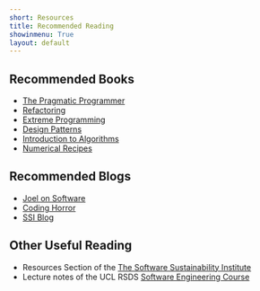 ```yaml
---
short: Resources
title: Recommended Reading
showinmenu: True
layout: default
---
```


Recommended Books
-----------------

* [The Pragmatic Programmer](http://ucl-primo.hosted.exlibrisgroup.com/UCL_VU1:CSCOP_UCL:UCL_LMS_DS000044120)
* [Refactoring](http://ucl-primo.hosted.exlibrisgroup.com/UCL_VU1:CSCOP_UCL:UCL_LMS_DS000044120)
* [Extreme Programming](http://ucl-primo.hosted.exlibrisgroup.com/UCL_VU1:CSCOP_UCL:UCL_LMS_DS000044120)
* [Design Patterns](http://ucl-primo.hosted.exlibrisgroup.com/UCL_VU1:CSCOP_UCL:UCL_LMS_DS000044120)
* [Introduction to Algorithms](http://ucl-primo.hosted.exlibrisgroup.com/UCL_VU1:CSCOP_UCL:UCL_LMS_DS001641452)
* [Numerical Recipes](http://ucl-primo.hosted.exlibrisgroup.com/UCL_VU1:CSCOP_UCL:UCL_LMS_DS000044120)

Recommended Blogs
-------------------
* [Joel on Software](http://joelonsoftware.com)
* [Coding Horror](http://blog.codinghorror.com)
* [SSI Blog](http://www.software.ac.uk/blog)

Other Useful Reading
--------------------

* Resources Section of the
[The Software Sustainability Institute](http://software.ac.uk/resources)
* Lecture notes of the UCL RSDS
[Software Engineering Course](http://development.rc.ucl.ac.uk/training/engineering)

